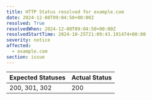 ```yaml
---
title: HTTP Status resolved for example.com
date: 2024-12-08T09:04:50+00:00Z
resolved: True
resolvedWhen: 2024-12-08T09:04:50+00:00Z
resolvedStartTime: 2024-10-25T21:09:43.191474+00:00
severity: notice
affected:
  - example.com
section: issue
---
```


| Expected Statuses | Actual Status  |
|-------------------|----------------|
| 200, 301, 302 | 200 |
